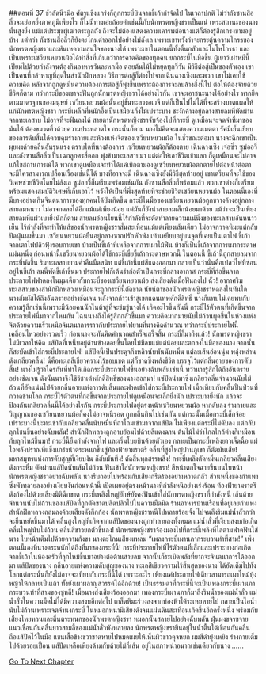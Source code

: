 ##ตอนที่ 37 ชั่วลัดนิ้วมือ ศัตรูแข็งแกร่งก็ถูกกระบี่บินจากขี้เถ้ากำจัดไป
ในเวลาปกติ ไม่ว่าถังซานสือลิ่วจะเย่อหยิ่งภาคภูมิเพียงไร ก็ไม่มีทางเอ่ยถ้อยคำเช่นนี้กับนักพรตหญิงชราเป็นแน่ เพระสถานะของนางนั้นสูงยิ่ง แม้แต่ประมุขผู้เฒ่าตระกูลถัง ถึงจะไม่ต้องแสดงความเคารพต่อนางแต่ก็ต้องรู้สึกเกรงขามอยู่บ้าง แต่ทว่า ถังซานสือลิ่วก็ยังตะโกนด่าออกไปอย่างไม่ลังเล เพราะเขาหวังว่าจะกระตุ้นความโกรธของนักพรตหญิงชราและหันเหความสนใจของนางได้ เพราะเขาในตอนนี้ทั้งตื่นกลัวและโมโหโกรธา และเป็นเพราะเซวียนหยวนผ้อได้ทำสิ่งที่เกินกว่าการคาดคิดของทุกคน ยกกระบี่ในมือขึ้น
ผู้เยาว์เผ่าหมีนี้เปี่ยมไปด้วยกำลังจนต้องกินอาหารวันละหกมื้อ ต่อยต้นไม้ไม่หยุดทุกวี่วัน มีวิธีต่อสู้เป็นของตัวเอง เขาเป็นคนที่กล้าหาญที่สุดในสำนักฝึกหลวง วิธีการต่อสู้ก็ต่างไปจากเฉินฉางเซิงและพวก เขาไม่เคยใช้ความคิด หลังจากถูกดูหมิ่นความต้องการต่อสู้ก็พุ่งขึ้นเพราะต้องการจะลบล้างสิ่งนี้ไป ต่อให้ต้องจ่ายด้วยชีวิตก็ตาม
ทว่ากระบี่ของเขาจะฟันถูกนักพรตหญิงชราได้อย่างไรกัน เขาจะเอาชนะนางได้อย่างไร หากยึดตามมาตรฐานของมนุษย์ เซวียนหยวนผ้อนั้นอยู่ขั้นทะลวงอเวจี แต่ก็เป็นไปไม่ได้ที่จะสร้างบาดแผลให้แก่นักพรตหญิงชรา กระบี่เหล็กที่หนักอึ้งเป็นเสมือนกิ่งไม้เปราะบาง ชะงักค้างอยู่กลางสายลมที่พัดผ่านจากทะเลสาบ ไม่อาจที่จะฟันลงได้
สายตานักพรตหญิงชราจับจ้องไปที่กระบี่ ดูเหมือนจะจดจำที่มาของมันได้ ต้องขมวดคิ้วด้วยความประหลาดใจ กระนั้นก็ตาม นางไม่คิดจะแสดงความเมตตา รัศมีเย็นเยียบของการดับสิ้นได้ควบคุมร่างกายและห้วงแห่งจิตของเซวียนหยวนผ้อ ในชั่วขณะต่อมา นางจะฉีกเขาเป็นผุยผงด้วยคลื่นอันรุนแรง ตราบใดที่นางต้องการ เซวียนหยวนผ้อก็ต้องตาย
เฉินฉางเซิง เจ๋อซิ่ว ซูม่ออวี๋และถังซานสือลิ่วเป็นเฉกลูกศรสี่ดอก พุ่งข้ามทะเลสาบมา แต่ต่อให้เอาชีวิตเข้าแลก ก็ดูเหมือนจะไม่อาจแก้ไขสถานการณ์ได้ พวกเขาดูเหมือนจะทำได้แค่เบิกตามองดูเซวียนหยวนผ้อตกตายไปต่อหน้าต่อตา จะมีใครสามารถเปลื่อนเรื่องเช่นนี้ได้
บางทีอาจจะมี
เฉินฉางเซิงยังมีวิธีสุดท้ายอยู่ เขาเตรียมที่จะใช้ของวิเศษช่วยชีวิตโดยไม่ลังเล
ซูม่ออวี๋ก็เตรียมพร้อมเช่นกัน ถังซานสือลิ่วก็พร้อมแล้ว
พวกเขาต่างก็เตรียมพร้อมแสดงสมบัติวิเศษที่เก็บเอาไว้ หวังให้เป็นที่พึ่งสุดท้ายที่จะช่วยชีวิตเซวียนหยวนผ้อ
ในตอนนี้เองที่มีบางอย่างเกินจินตนาการของทุกคนได้บังเกิดขึ้น
กระบี่ในมือของเซวียนหยวนผ้อถูกขวางค้างอยู่กลางสายลมหนาว ไม่อาจกดลงได้อีกแม้แต่เพียงน้อย แต่มันก็ยังนำสายลมเล็กน้อยมาด้วย แม้ว่าจะเป็นเพียงสายลมที่แผ่วเบายิ่งนักก็ตาม
สายลมอ่อนโยนนี้ไร้กำลังที่จะตัดทำลายความแน่นิ่งของทะเลสาบอันหนาวเย็น ไร้กำลังที่จะทำให้แส้ของนักพรตหญิงชราสั่นสะเทือนแม้แต่เพียงเส้นเดียว ไม่อาจกวาดหิมะแต่กลับปัดฝุ่นผงขึ้นมา
เซวียนหยวนผ้อยืนอยู่กลางซากปรักหักพัง เท้าเหยียบอยู่บนจุดที่เคยเป็นเตาไฟ ขี้เถ้าจากเตาไฟปลิวฟุ้งรอบกายเขา
บ้างเป็นขี้เถ้าที่เหลือจากการเผาไม้ฟืน บ้างก็เป็นขี้เถ้าจากการเผากระดาษแผ่นหนึ่ง
ก่อนหน้านี้เซวียนหยวนผ้อได้ใช้กระบี่เขี่ยขี้เถ้ากระดาษพวกนี้ ในตอนนี้ ขี้เถ้านี้ถูกสายลมจากกระบี่พัดขึ้น
ริมทะเลสาบยามค่ำคืนมืดสนิท แต่ขี้เถ้านี้แผ่สีแดงออกมา กลายเป็นว่านั่นคือเปลวไฟที่ซ่อนอยู่ในขี้เถ้า
ลมนี้พัดขี้เถ้าขึ้นมา ประกายไฟก็เต้นรำก่อตัวเป็นกระบี่กลางอากาศ
กระบี่ที่ก่อขึ้นจากประกายไฟฟาดลงในมุมเดียวกับกระบี่ของเซวียนหยวนผ้อ ส่งเสียงดังเมื่อฟันลงไป
ฉั่ว! อากาศริมทะเลสาบของสำนักฝึกหลวงเหมือนจะถูกกระบี่นี้ตัดขาด
นัยน์ตาของนักพรตหญิงชราหดลงในทันใด นางสัมผัสได้ถึงอันตรายอย่างชัดเจน
หลังจากก้าวเข้าสู่เขตแดนเทพศักดิ์สิทธิ์ นางก็แทบไม่เคยพบกับความรู้สึกเช่นนี้เพราะมีน้อยคนนักในต้าลู่ที่จะข่มขู่นางได้
เกิดอะไรขึ้นกันนี่ กระบี่ไร้ตัวตนที่เกิดขึ้นจากประกายไฟนี่มาจากไหนกัน ไฉนนางถึงได้รู้สึกกลัวขึ้นมา
ความคิดมากมายนับไม่ถ้วนผุดขึ้นในห้วงแห่งจิตด้วยความเร็วเหนือจินตนาการราวกับประกายไฟยามที่นางคิดคำนวณ
ทว่ากระบี่ประกายไฟนี้เคลื่อนไหวอย่างรวดเร็ว ก่อนนางจะทันคิดคำนวณสำเร็จเสร็จสิ้น กระบี่ก็มาถึงแล้ว!
นักพรตหญิงชราไม่มีเวลาให้คิด แส้ปัดที่เหน็บอยู่ด้านข้างลอยขึ้นโดยไม่มีลมแม้แต่น้อยและตกลงในมือของนาง จากนั้นก็สะบัดเข้าใส่กระบี่ประกายไฟ!
แส้ปัดนี้เป็นประดุจกิ่งหลิวนับพันนับหมื่น แต่ละเส้นอ่อนนุ่ม พลุ่งพล่านดังเกลียวคลื่น!
นี่คือทะเลสีเขียวครามไร้ขอบเขต แต่ก็ขาดซึ่งพลังชีวิต บรรจุไว้แต่กลิ่นอายของการดับสิ้น!
นางไม่รู้ว่าใครกันที่ทำให้เกิดกระบี่ประกายไฟขึ้นอย่างฉับพลันเช่นนี้ ทว่านางรู้สึกได้ถึงอันตรายอย่างชัดเจน ดังนั้นนางจึงใช้วิชาเต๋าศักดิ์สิทธิ์ของนางออกมา!
แซ่ปัดนำมาซึ่งเกลียวคลื่นจำนวนนับไม่ถ้วนที่อัดแน่นไปด้วยกลิ่นอายแห่งการดับสิ้นและฟาดเข้าใส่กระบี่ประกายไฟ
เมื่อเทียบกับคลื่นปั่นป่วนที่กวาดข้ามโลก กระบี่ไร้ตัวตนที่ก่อขึ้นจากประกายไฟดูเหมือนจะเล็กยิ่งนัก เปราะบางยิ่งนัก แล้วจะป้องกันเกลียวคลื่นนี้ได้อย่างไรกัน กระบี่ประกายไฟอยู่ตรงหน้าเซวียนหยวนผ้อ หากดับลง ร่างกายและวิญญาณของเซวียนหยวนผ้อก็คงไม่อาจหนีรอด ถูกกลืนกินไปเช่นกัน
แต่กระนั้นเมื่อกระบี่เล็กจ้อยเปราะบางนี้ปะทะเข้ากับเกลียวคลื่นนับหมื่นที่ถาโถมเข้ามาจากแส้ปัด ไม่เพียงแต่กระบี่ไม่ดับลง แต่กลับลุกโชนขึ้นอย่างฉับพลัน! สำนักฝึกหลวงถูกอาบย้อมไปด้วยสีแดงฉาน ต้นไม้ไม่ว่าไกลใกล้ต่างก็เหมือนกับลุกไหม้ขึ้นมา!
กระบี่นี้ยืมกำลังจากไฟ และเริ่มโบยบินด้วยตัวเอง กลายเป็นกระบี่เพลิงยาวเจ็ดฉื่อ แผ่ไอพลังปราณที่แข็งแกร่งน่าตระหนกขึ้นสู่ท้องฟ้ายามราตรี
คลื่นที่สูงใหญ่ปานภูเขา ก็ตัดมันเสีย! มหาสมุทรแห่งการดับสูญที่เงียบงัน ก็สับมันทิ้ง!
ตัดสิ้นทุกสรรพสิ่ง!
กระบี่เพลิงตัดหมื่นเกลียวคลื่นเสียงดังกระหึ่ม ตัดผ่านแส้ปัดนับเส้นไม่ถ้วน ฟันเข้าใส่นักพรตหญิงชรา!
สีหน้าตกใจฉายขึ้นบนใบหน้านักพรตหญิงชราอย่างฉับพลัน นางรีบถอยไปพร้อมกับเสียงกรีดร้องอย่างหวาดกลัว
ส่วนหนึ่งของกำแพงซึ่งพังทลายลงอย่างเงียบงันก่อนหน้านี้ เปิดเผยอยู่ตรงหน้านางที่กำลังหนีอย่างเร่งร้อน
ท้องฟ้ายามราตรีดังก้องไปด้วยเสียงมิติฉีกขาด กระบี่เพลิงใหญ่ยักษ์ยังคงฟันเข้าใส่นักพรตหญิงชราที่กำลังหนี
เส้นด้ายจำนวนนับไม่ถ้วนของแส้ปัดที่ถูกตัดขาดปลิดปลิวไปในความมืดมิด
ร้านอาหารบ้านเรือนที่อยู่เลยกำแพงสำนักฝึกหลวงถล่มลงด้วยเสียงดังกึกก้อง นักพรตหญิงชราหนีไปหลายร้อยจั้ง ไปจนถึงริมแม่น้ำลั่วกว่าจะยืนหยัดขึ้นมาได้
คลื่นสูงใหญ่ที่เกิดจากแส้ปัดของนางถูกทำลายลงทั้งหมด แม่น้ำลั่วที่เงียบสงบก่อเกิดคลื่นใหญ่นับไม่ถ้วน คลื่นสีขาวยกตัวขึ้นลง!
นักพรตหญิงชราจ้องมองไปที่กระบี่เพลิงที่ไล่ตามฟาดฟันใส่นาง ใบหน้าเต็มไปด้วยความกังขา นางตะโกนเสียงแหลม “เพลงกระบี่เผานภากระบวนท่าที่สาม!”
เพิ่งตอนนี้เองที่นางตระหนักได้ถึงที่มาของกระบี่นี้!
กระบี่ประกายไฟที่ไร้ตัวตนที่เล็กและเปราะบางก่อเกิดจากขี้เถ้าในห้องครัวที่ลุกไหม้ขึ้นมาอย่างต่อต้านสายลม จากนั้นก็ระเบิดพลังที่ยากจะจินตนาการได้ออกมา
แส้ปัดของนาง กลิ่นอายแห่งความดับสูญของนาง ทะเลสีเขียวครามไร้สิ้นสุดของนาง ได้อัดเต็มไปทั้งโลกแต่กระนั้นก็ยังไม่อาจจะเทียบกับกระบี่นี้ได้ เพราะอะไร
เพียงแค่ประกายไฟเดียวสามารถเผาไหม้ทุ้งหญ้าให้กลายเป็นเถ้า ทั้งยังเผาผลาญสวรรค์ได้อีกด้วย!
เป็นธรรมดาที่กระบี่นี้จะเป็นเพลงกระบี่เผานภากระบวนท่าที่สามของซูหลี!
เมื่อนางส่งเสียงร้องออกมา เพลงกระบี่เผานภาก็มาถึงริมน้ำของแม่น้ำลั่ว
แม่น้ำลั่วในความมืดไม่ได้มีความสงบอีกต่อไป เกล็ดหิมะร่วงลงจากท้องฟ้าได้ระเหยหายไป กลายเป็นไอน้ำนับไม่ถ้วนเพราะเจตจำนงกระบี่
ในหมอกหนามีเสียงดังจนแผ่นดินสะเทือนเกิดขึ้นอีกครั้งหนึ่ง พร้อมกับเสียงโหยหวนและตื่นตระหนกของนักพรตหญิงชรา
หมอกนั้นสลายไปอย่างฉับพลัน ฝุ่นผงขจรขจาย แนวเขื่อนกันคลื่นยาวสามลี้ของแม่น้ำลั่วพังทลายลง
นักพรตหญิงชรายืนอยู่ในน้ำตื้นใต้เขื่อนกันคลื่น ถือแส้ปัดไว้ในมือ แขนเสื้อข้างขวาขาดหายไปหมดเผยให้เห็นผิวขาวดุจหยก ผมสีดำยุ่งเหยิง ร่างกายเต็มไปด้วยรอยเปื้อน แส้ปัดเหลือเพียงด้ามกับด้ายไม่กี่เส้น อยู่ในสภาพน่าอนาถเช่นเดียวกับนาง
……


[Go To Next Chapter]( ./547.md)